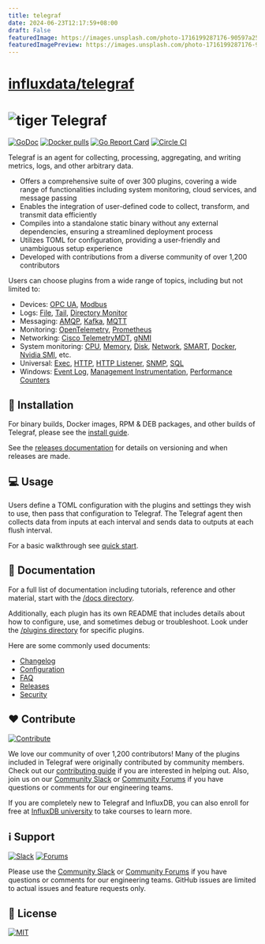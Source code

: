 ```yaml
---
title: telegraf
date: 2024-06-23T12:17:59+08:00
draft: False
featuredImage: https://images.unsplash.com/photo-1716199287176-90597a25c74a?ixid=M3w0NjAwMjJ8MHwxfHJhbmRvbXx8fHx8fHx8fDE3MTkxMTYxNzd8&ixlib=rb-4.0.3
featuredImagePreview: https://images.unsplash.com/photo-1716199287176-90597a25c74a?ixid=M3w0NjAwMjJ8MHwxfHJhbmRvbXx8fHx8fHx8fDE3MTkxMTYxNzd8&ixlib=rb-4.0.3
---
```


# [influxdata/telegraf](https://github.com/influxdata/telegraf)

# ![tiger](assets/TelegrafTigerSmall.png "tiger") Telegraf

[![GoDoc](https://img.shields.io/badge/doc-reference-00ADD8.svg?logo=go)](https://godoc.org/github.com/influxdata/telegraf)  [![Docker pulls](https://img.shields.io/docker/pulls/library/telegraf.svg)](https://hub.docker.com/_/telegraf/) [![Go Report Card](https://goreportcard.com/badge/github.com/influxdata/telegraf)](https://goreportcard.com/report/github.com/influxdata/telegraf) [![Circle CI](https://circleci.com/gh/influxdata/telegraf.svg?style=svg)](https://circleci.com/gh/influxdata/telegraf)

Telegraf is an agent for collecting, processing, aggregating, and writing
metrics, logs, and other arbitrary data.

* Offers a comprehensive suite of over 300 plugins, covering a wide range of
  functionalities including system monitoring, cloud services, and message
  passing
* Enables the integration of user-defined code to collect, transform, and
  transmit data efficiently
* Compiles into a standalone static binary without any external dependencies,
  ensuring a streamlined deployment process
* Utilizes TOML for configuration, providing a user-friendly and unambiguous
  setup experience
* Developed with contributions from a diverse community of over 1,200
  contributors

Users can choose plugins from a wide range of topics, including but not limited
to:

* Devices: [OPC UA][], [Modbus][]
* Logs: [File][], [Tail][], [Directory Monitor][]
* Messaging: [AMQP][], [Kafka][], [MQTT][]
* Monitoring: [OpenTelemetry][], [Prometheus][]
* Networking: [Cisco TelemetryMDT][], [gNMI][]
* System monitoring: [CPU][], [Memory][], [Disk][], [Network][], [SMART][],
  [Docker][], [Nvidia SMI][], etc.
* Universal: [Exec][], [HTTP][], [HTTP Listener][], [SNMP][], [SQL][]
* Windows: [Event Log][], [Management Instrumentation][],
  [Performance Counters][]

## 🔨 Installation

For binary builds, Docker images, RPM & DEB packages, and other builds of
Telegraf, please see the [install guide](/docs/INSTALL_GUIDE.md).

See the [releases documentation](/docs/RELEASES.md) for details on versioning
and when releases are made.

## 💻 Usage

Users define a TOML configuration with the plugins and settings they wish to
use, then pass that configuration to Telegraf. The Telegraf agent then
collects data from inputs at each interval and sends data to outputs at each
flush interval.

For a basic walkthrough see [quick start](/docs/QUICK_START.md).

## 📖 Documentation

For a full list of documentation including tutorials, reference and other
material, start with the [/docs directory](/docs/README.md).

Additionally, each plugin has its own README that includes details about how to
configure, use, and sometimes debug or troubleshoot. Look under the
[/plugins directory](/plugins/) for specific plugins.

Here are some commonly used documents:

* [Changelog](/CHANGELOG.md)
* [Configuration](/docs/CONFIGURATION.md)
* [FAQ](/docs/FAQ.md)
* [Releases](https://github.com/influxdata/telegraf/releases)
* [Security](/SECURITY.md)

## ❤️ Contribute

[![Contribute](https://img.shields.io/badge/contribute-to_telegraf-blue.svg?logo=influxdb)](https://github.com/influxdata/telegraf/blob/master/CONTRIBUTING.md)

We love our community of over 1,200 contributors! Many of the plugins included
in Telegraf were originally contributed by community members. Check out
our [contributing guide](CONTRIBUTING.md) if you are interested in helping out.
Also, join us on our [Community Slack](https://influxdata.com/slack) or
[Community Forums](https://community.influxdata.com/) if you have questions or
comments for our engineering teams.

If you are completely new to Telegraf and InfluxDB, you can also enroll for free at
[InfluxDB university](https://www.influxdata.com/university/) to take courses to
learn more.

## ℹ️ Support

[![Slack](https://img.shields.io/badge/slack-join_chat-blue.svg?logo=slack)](https://www.influxdata.com/slack) [![Forums](https://img.shields.io/badge/discourse-join_forums-blue.svg?logo=discourse)](https://community.influxdata.com/)

Please use the [Community Slack](https://influxdata.com/slack) or
[Community Forums](https://community.influxdata.com/) if you have questions or
comments for our engineering teams. GitHub issues are limited to actual issues
and feature requests only.

## 📜 License

[![MIT](https://img.shields.io/badge/license-MIT-blue)](https://github.com/influxdata/telegraf/blob/master/LICENSE)

[OPC UA]: https://github.com/influxdata/telegraf/tree/master/plugins/inputs/opcua
[Modbus]: https://github.com/influxdata/telegraf/tree/master/plugins/inputs/modbus
[File]: https://github.com/influxdata/telegraf/tree/master/plugins/inputs/file
[Tail]: https://github.com/influxdata/telegraf/tree/master/plugins/inputs/tail
[Directory Monitor]: https://github.com/influxdata/telegraf/tree/master/plugins/inputs/directory_monitor
[AMQP]: https://github.com/influxdata/telegraf/tree/master/plugins/inputs/amqp_consumer
[Kafka]: https://github.com/influxdata/telegraf/tree/master/plugins/inputs/kafka_consumer
[MQTT]: https://github.com/influxdata/telegraf/tree/master/plugins/inputs/mqtt_consumer
[OpenTelemetry]: https://github.com/influxdata/telegraf/tree/master/plugins/inputs/opentelemetry
[Prometheus]: https://github.com/influxdata/telegraf/tree/master/plugins/inputs/prometheus
[Cisco TelemetryMDT]: https://github.com/influxdata/telegraf/tree/master/plugins/inputs/cisco_telemetry_mdt
[gNMI]: https://github.com/influxdata/telegraf/tree/master/plugins/inputs/gnmi
[CPU]: https://github.com/influxdata/telegraf/tree/master/plugins/inputs/cpu
[Memory]: https://github.com/influxdata/telegraf/tree/master/plugins/inputs/mem
[Disk]: https://github.com/influxdata/telegraf/tree/master/plugins/inputs/disk
[Network]: https://github.com/influxdata/telegraf/tree/master/plugins/inputs/net
[SMART]: https://github.com/influxdata/telegraf/tree/master/plugins/inputs/smartctl
[Docker]: https://github.com/influxdata/telegraf/tree/master/plugins/inputs/docker
[Nvidia SMI]: https://github.com/influxdata/telegraf/tree/master/plugins/inputs/nvidia_smi
[Exec]: https://github.com/influxdata/telegraf/tree/master/plugins/inputs/exec
[HTTP]: https://github.com/influxdata/telegraf/tree/master/plugins/inputs/http
[HTTP Listener]: https://github.com/influxdata/telegraf/tree/master/plugins/inputs/http_listener_v2
[SNMP]: https://github.com/influxdata/telegraf/tree/master/plugins/inputs/snmp
[SQL]: https://github.com/influxdata/telegraf/tree/master/plugins/inputs/sql
[Event Log]: https://github.com/influxdata/telegraf/tree/master/plugins/inputs/win_eventlog
[Management Instrumentation]: https://github.com/influxdata/telegraf/tree/master/plugins/inputs/win_wmi
[Performance Counters]: https://github.com/influxdata/telegraf/tree/master/plugins/inputs/win_perf_counters
